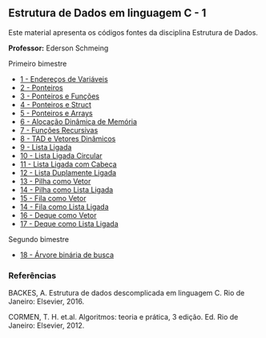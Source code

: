 ## Estrutura de Dados em linguagem C - 1

Este material apresenta os códigos fontes da disciplina Estrutura de Dados. 

**Professor:** Ederson Schmeing

Primeiro bimestre

  - [1 - Endereços de Variáveis](https://github.com/edersonschmeing/estrutura-de-dados-em-c-1/tree/main/endereco-de-variaveis)
  - [2 - Ponteiros](https://github.com/edersonschmeing/estrutura-de-dados-em-c-1/tree/main/ponteiros)
  - [3 - Ponteiros e Funções](https://github.com/edersonschmeing/estrutura-de-dados-em-c-1/tree/main/ponteiros-e-funcoes)
  - [4 - Ponteiros e Struct ](https://github.com/edersonschmeing/estrutura-de-dados-em-c-1/tree/main/ponteiros-e-struct)
  - [5 - Ponteiros e Arrays ](https://github.com/edersonschmeing/estrutura-de-dados-em-c-1/tree/main/ponteiros-e-arrays)
  - [6 - Alocação Dinâmica de Memória](https://github.com/edersonschmeing/estrutura-de-dados-em-c-1/tree/main/alocacao-dinamica-de-memoria)
  - [7 - Funções Recursivas](https://github.com/edersonschmeing/estrutura-de-dados-em-c-1/tree/main/funcoes-recursivas)
  - [8 - TAD e Vetores Dinâmicos](https://github.com/edersonschmeing/estrutura-de-dados-em-c-1/tree/main/tad-e-vetor-dinamico)
  - [9 - Lista Ligada](https://github.com/edersonschmeing/estrutura-de-dados-em-c-1/tree/main/lista-ligada)
  - [10 - Lista Ligada Circular](https://github.com/edersonschmeing/estrutura-de-dados-em-c-1/tree/main/lista-ligada-circular)
  - [11 - Lista Ligada com Cabeça](https://github.com/edersonschmeing/estrutura-de-dados-em-c-1/tree/main/lista-ligada-com-cabeca)
  - [12 - Lista Duplamente Ligada](https://github.com/edersonschmeing/estrutura-de-dados-em-c-1/tree/main/lista-duplamente-ligada)
  - [13 - Pilha como Vetor](https://github.com/edersonschmeing/estrutura-de-dados-em-c-1/tree/main/pilha-como-vetor)
  - [14 - Pilha como Lista Ligada]()
  - [15 - Fila como Vetor]()
  - [14 - Fila como Lista Ligada]()
  - [16 - Deque como Vetor](https://github.com/edersonschmeing/estrutura-de-dados-em-c-1/tree/main/deque-como-vetor)
  - [17 - Deque como Lista Ligada](https://github.com/edersonschmeing/estrutura-de-dados-em-c-1/tree/main/deque-como-lista-ligada)
  
 Segundo bimestre
 
  - [18 - Árvore binária de busca]()


### Referências 

BACKES, A. Estrutura de dados descomplicada em linguagem C. Rio de Janeiro: Elsevier, 2016.

CORMEN, T. H. et.al. Algoritmos: teoria e prática, 3 edição. Ed. Rio de Janeiro: Elsevier, 2012.
  
  
  <!-- - 
https://github.com/WoMakersCode/git-e-github
-->

